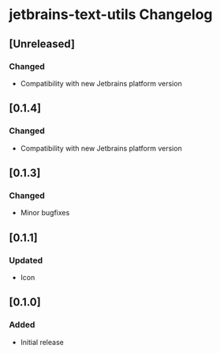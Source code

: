 <!-- Keep a Changelog guide -> https://keepachangelog.com -->

# jetbrains-text-utils Changelog
## [Unreleased]
### Changed
- Compatibility with new Jetbrains platform version

## [0.1.4]
### Changed
- Compatibility with new Jetbrains platform version


## [0.1.3]
### Changed
- Minor bugfixes

## [0.1.1]
### Updated
- Icon

## [0.1.0]
### Added
- Initial release






